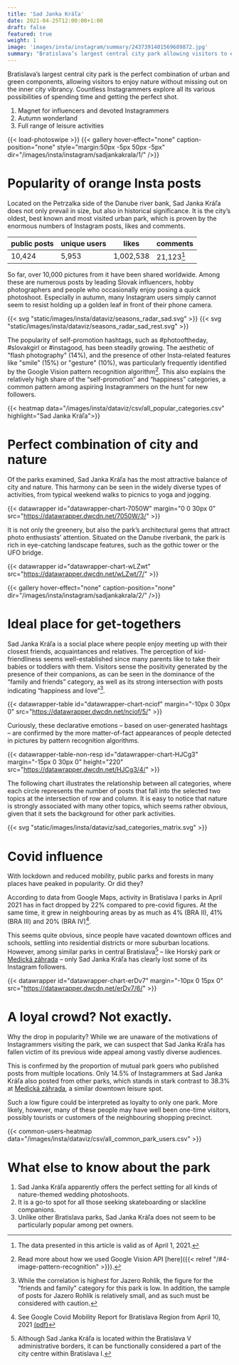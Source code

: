 ```yaml
---
title: 'Sad Janka Kráľa'
date: 2021-04-25T12:00:00+1:00
draft: false
featured: true
weight: 1
image: 'images/insta/instagram/summary/2437391401569689872.jpg'
summary: "Bratislava’s largest central city park allowing visitors to enjoy nature without missing the city’s vibrancy"
---
```


Bratislava’s largest central city park is the perfect combination of urban and green components, allowing visitors to enjoy nature without missing out on the inner city vibrancy. Countless Instagrammers explore all its various possibilities of spending time and getting the perfect shot.

1. Magnet for influencers and devoted Instagrammers
2. Autumn wonderland
3. Full range of leisure activities

{{< load-photoswipe >}}
{{< gallery hover-effect="none" caption-position="none" style="margin:50px -5px 50px -5px" dir="/images/insta/instagram/sadjankakrala/1/" />}}

# Popularity of orange Insta posts

Located on the Petrzalka side of the Danube river bank, Sad Janka Kráľa does not only prevail in size, but also in historical significance. It is the city’s oldest, best known and most visited urban park, which is proven by the enormous numbers of Instagram posts, likes and comments.

| public posts | unique users | likes   | comments |
|--------------|--------------|---------|----------|
| 10,424        | 5,953         | 1,002,538 | 21,123[^1]    |

So far, over 10,000 pictures from it have been shared worldwide. Among these are numerous posts by leading Slovak influencers, hobby photographers and people who occasionally enjoy posing a quick photoshoot. Especially in autumn, many Instagram users simply cannot seem to resist holding up a golden leaf in front of their phone camera.

{{< svg "static/images/insta/dataviz/seasons_radar_sad.svg" >}}
{{< svg "static/images/insta/dataviz/seasons_radar_sad_rest.svg" >}}

The popularity of self-promotion hashtags, such as #photooftheday, #slovakgirl or #instagood, has been steadily growing. The aesthetic of "flash photography" (14%), and the presence of other Insta-related features like "smile" (15%) or "gesture" (10%), was particularly frequently identified by the Google Vision pattern recognition algorithm[^5]. This also explains the relatively high share of the “self-promotion” and “happiness” categories, a common pattern among aspiring Instagrammers on the hunt for new followers.

{{< heatmap data="/images/insta/dataviz/csv/all_popular_categories.csv" highlight="Sad Janka Kráľa">}}

# Perfect combination of city and nature

Of the parks examined, Sad Janka Kráľa has the most attractive balance of city and nature. This harmony can be seen in the widely diverse types of activities, from typical weekend walks to picnics to yoga and jogging.

{{< datawrapper id="datawrapper-chart-7050W" margin="0 0 30px 0" src="https://datawrapper.dwcdn.net/7050W/3/" >}}

It is not only the greenery, but also the park’s architectural gems that attract photo enthusiasts’ attention. Situated on the Danube riverbank, the park is rich in eye-catching landscape features, such as the gothic tower or the UFO bridge.  

{{< datawrapper id="datawrapper-chart-wLZwt" src="https://datawrapper.dwcdn.net/wLZwt/7/" >}}

{{< gallery hover-effect="none" caption-position="none" dir="/images/insta/instagram/sadjankakrala/2/" />}}

# Ideal place for get-togethers

Sad Janka Kráľa is a social place where people enjoy meeting up with their closest friends, acquaintances and relatives. The perception of kid-friendliness seems well-established since many parents like to take their babies or toddlers with them. Visitors sense the positivity generated by the presence of their companions, as can be seen in the dominance of the “family and friends” category, as well as its strong intersection with posts indicating “happiness and love”[^2].

{{< datawrapper-table id="datawrapper-chart-nciof" margin="-10px 0 30px 0" src="https://datawrapper.dwcdn.net/nciof/5/" >}}

Curiously, these declarative emotions – based on user-generated hashtags – are confirmed by the more matter-of-fact appearances of people detected in pictures by pattern recognition algorithms.

{{< datawrapper-table-non-resp id="datawrapper-chart-HJCg3" margin="-15px 0 30px 0" height="220" src="https://datawrapper.dwcdn.net/HJCg3/4/" >}}

The following chart illustrates the relationship between all categories, where each circle represents the number of posts that fall into the selected two topics at the intersection of row and column. It is easy to notice that nature is strongly associated with many other topics, which seems rather obvious, given that it sets the background for other park activities.

{{< svg "static/images/insta/dataviz/sad_categories_matrix.svg" >}}

# Covid influence

With lockdown and reduced mobility, public parks and forests in many places have peaked in popularity. Or did they?

According to data from Google Maps, activity in Bratislava&nbsp;I parks in April 2021 has in fact dropped by 22% compared to pre-covid figures. At the same time, it grew in neighbouring areas by as much as 4% (BRA II), 41% (BRA III) and 20% (BRA IV)[^3].

This seems quite obvious, since people have vacated downtown offices and schools, settling into residential districts or more suburban locations. However, among similar parks in central Bratislava[^4] – like Horský park or [Medická záhrada](/services/Medickázahrada/) – only Sad Janka Kráľa has clearly lost some of its Instagram followers.

{{< datawrapper id="datawrapper-chart-erDv7" margin="-10px 0 15px 0" src="https://datawrapper.dwcdn.net/erDv7/6/" >}}

# A loyal crowd? Not exactly.

Why the drop in popularity? While we are unaware of the motivations of Instagrammers visiting the park, we can suspect that Sad Janka Kráľa has fallen victim of its previous wide appeal among vastly diverse audiences.

This is confirmed by the proportion of mutual park goers who published posts from multiple locations. Only 14.5% of Instagrammers at Sad Janka Kráľa also posted from other parks, which stands in stark contrast to 38.3% at [Medická záhrada](/services/Medickázahrada/), a similar downtown leisure spot.

Such a low figure could be interpreted as loyalty to only one park. More likely, however, many of these people may have well been one-time visitors, possibly tourists or customers of the neighbouring shopping precinct.

{{< common-users-heatmap data="/images/insta/dataviz/csv/all_common_park_users.csv" >}}

# What else to know about the park

1. Sad Janka Kráľa apparently offers the perfect setting for all kinds of nature-themed wedding photoshoots.
2. It is a go-to spot for all those seeking skateboarding or slackline companions.
3. Unlike other Bratislava parks, Sad Janka Kráľa does not seem to be particularly popular among pet owners.

[^1]: The data presented in this article is valid as of April 1, 2021.
[^2]: While the correlation is highest for Jazero Rohlík, the figure for the "friends and family" category for this park is low. In addition, the sample of posts for Jazero Rohlík is relatively small, and as such must be considered with caution.
[^3]: See Google Covid Mobility Report for Bratislava Region from April 10, 2021 [(pdf)](/images/insta/files/google_covid_mobility_report_bra_20210410.pdf)
[^4]: Although Sad Janka Kráľa is located within the Bratislava V administrative borders, it can be functionally considered a part of the city centre within Bratislava I.
[^5]: Read more about how we used Google Vision API [here]({{< relref "/#4-image-pattern-recognition" >}}).
